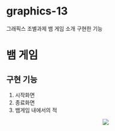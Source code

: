 # graphics-13
그래픽스 조별과제
뱀 게임 소개 
구현한 기능

# 뱀 게임
## 구현 기능
  1. 시작화면
  2. 종료화면
  3. 뱀게임 내에서의 적
    <p align="center">
    <img src="[이미지URL](https://github.com/sasileunnadojalmorem/graphics-13/assets/79616817/b87419ab-9da2-4dc1-b611-02879f3d5148)">
  </p>
     
